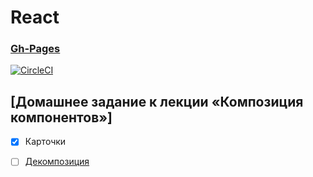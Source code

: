 # React
### [Gh-Pages](https://Dzuba110729.github.io/ra-composition-cards/)

[![CircleCI](https://circleci.com/gh/Dzuba110729/ra-composition-cards/tree/main.svg?style=svg)](https://circleci.com/gh/TomSG03/ra-composition-cards/tree/main)

## [Домашнее задание к лекции «Композиция компонентов»]

- [x] Карточки
- [ ] [Декомпозиция](https://github.com/Dzuba110729/ra-composition-decomposition)

